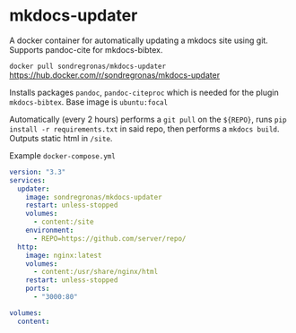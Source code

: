 # mkdocs-updater
A docker container for automatically updating a mkdocs site using git. Supports pandoc-cite for mkdocs-bibtex.

`docker pull sondregronas/mkdocs-updater`
https://hub.docker.com/r/sondregronas/mkdocs-updater

Installs packages `pandoc`, `pandoc-citeproc` which is needed for the plugin `mkdocs-bibtex`. Base image is `ubuntu:focal`

Automatically (every 2 hours) performs a `git pull` on the `${REPO}`, runs `pip install -r requirements.txt` in said repo, then performs a `mkdocs build`. Outputs static html in `/site`.

Example `docker-compose.yml`

```yaml
version: "3.3"
services:
  updater:
    image: sondregronas/mkdocs-updater
    restart: unless-stopped
    volumes:
      - content:/site
    environment:
      - REPO=https://github.com/server/repo/
  http:
    image: nginx:latest
    volumes:
      - content:/usr/share/nginx/html
    restart: unless-stopped
    ports:
      - "3000:80"

volumes:
  content:
```
